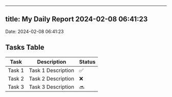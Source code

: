 
---
title: My Daily Report 2024-02-08 06:41:23
---

Date: 2024-02-08 06:41:23

## Tasks Table

| Task | Description | Status |
|------|-------------|--------|
| Task 1 | Task 1 Description | ✅ |
| Task 2 | Task 2 Description | ❌ |
| Task 3 | Task 3 Description | 🔜 |
